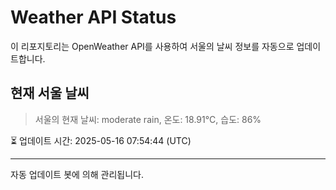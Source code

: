 
# Weather API Status

이 리포지토리는 OpenWeather API를 사용하여 서울의 날씨 정보를 자동으로 업데이트합니다.

## 현재 서울 날씨
> 서울의 현재 날씨: moderate rain, 온도: 18.91°C, 습도: 86%

⏳ 업데이트 시간: 2025-05-16 07:54:44 (UTC)

---
자동 업데이트 봇에 의해 관리됩니다.
